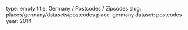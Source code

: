type: empty
title: Germany / Postcodes / Zipcodes
slug: places/germany/datasets/postcodes
place: germany
dataset: postcodes
year: 2014

